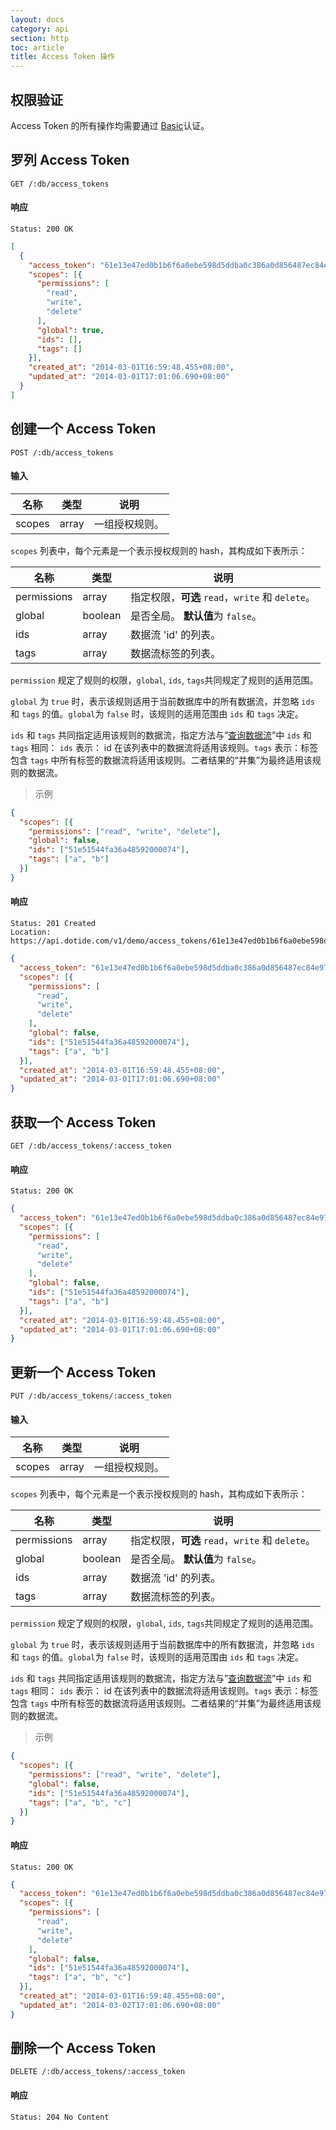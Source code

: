 ```yaml
---
layout: docs
category: api
section: http
toc: article
title: Access Token 操作
---
```


## 权限验证

Access Token 的所有操作均需要通过 [Basic][auth]认证。

## 罗列 Access Token

```
GET /:db/access_tokens
```

#### 响应

```
Status: 200 OK
```

```json
[
  {
    "access_token": "61e13e47ed0b1b6f6a0ebe598d5ddba0c386a0d856487ec84e973d06b1848221",
    "scopes": [{
      "permissions": [
        "read",
        "write",
        "delete"
      ],
      "global": true,
      "ids": [],
      "tags": []
    }],
    "created_at": "2014-03-01T16:59:48.455+08:00",
    "updated_at": "2014-03-01T17:01:06.690+08:00"
  }
]
```


## 创建一个 Access Token

```
POST /:db/access_tokens
```

#### 输入

| 名称        | 类型             | 说明 |
| ---------- | ---------------- | ------------ |
| scopes     | array            | 一组授权规则。|

`scopes` 列表中，每个元素是一个表示授权规则的 hash，其构成如下表所示：

| 名称        | 类型    | 说明 |
| ----------  | ------- | ------------ |
| permissions | array | 指定权限，**可选** `read`，`write` 和 `delete`。 |
| global      | boolean | 是否全局。 **默认值**为 `false`。 |
| ids         | array | 数据流 'id' 的列表。 |
| tags        | array | 数据流标签的列表。|

`permission` 规定了规则的权限，`global`, `ids`, `tags`共同规定了规则的适用范围。

`global` 为 `true` 时，表示该规则适用于当前数据库中的所有数据流，并忽略 `ids` 和 `tags` 的值。`global`为 `false` 时，该规则的适用范围由 `ids` 和 `tags` 决定。

`ids` 和 `tags` 共同指定适用该规则的数据流，指定方法与”[查询数据流][qdatastream]”中 `ids` 和 `tags` 相同：
`ids` 表示： id 在该列表中的数据流将适用该规则。`tags` 表示：标签包含 `tags` 中所有标签的数据流将适用该规则。二者结果的“并集”为最终适用该规则的数据流。


> 示例

```json
{
  "scopes": [{
    "permissions": ["read", "write", "delete"],
    "global": false,
    "ids": ["51e51544fa36a48592000074"],
    "tags": ["a", "b"]
  }]
}
```

#### 响应

```
Status: 201 Created
Location: https://api.dotide.com/v1/demo/access_tokens/61e13e47ed0b1b6f6a0ebe598d5ddba0c386a0d856487ec84e973d06b1848223
```

```json
{
  "access_token": "61e13e47ed0b1b6f6a0ebe598d5ddba0c386a0d856487ec84e973d06b1848223",
  "scopes": [{
    "permissions": [
      "read",
      "write",
      "delete"
    ],
    "global": false,
    "ids": ["51e51544fa36a48592000074"],
    "tags": ["a", "b"]
  }],
  "created_at": "2014-03-01T16:59:48.455+08:00",
  "updated_at": "2014-03-01T17:01:06.690+08:00"
}
```


## 获取一个 Access Token

```
GET /:db/access_tokens/:access_token
```

#### 响应

```
Status: 200 OK
```

```json
{
  "access_token": "61e13e47ed0b1b6f6a0ebe598d5ddba0c386a0d856487ec84e973d06b1848223",
  "scopes": [{
    "permissions": [
      "read",
      "write",
      "delete"
    ],
    "global": false,
    "ids": ["51e51544fa36a48592000074"],
    "tags": ["a", "b"]
  }],
  "created_at": "2014-03-01T16:59:48.455+08:00",
  "updated_at": "2014-03-01T17:01:06.690+08:00"
}
```


## 更新一个 Access Token

```
PUT /:db/access_tokens/:access_token
```

#### 输入

| 名称        | 类型             | 说明 |
| ---------- | ---------------- | ------------ |
| scopes     | array            | 一组授权规则。|

`scopes` 列表中，每个元素是一个表示授权规则的 hash，其构成如下表所示：

| 名称        | 类型    | 说明 |
| ----------  | ------- | ------------ |
| permissions | array | 指定权限，**可选** `read`，`write` 和 `delete`。 |
| global      | boolean | 是否全局。 **默认值**为 `false`。 |
| ids         | array | 数据流 'id' 的列表。 |
| tags        | array | 数据流标签的列表。|

`permission` 规定了规则的权限，`global`, `ids`, `tags`共同规定了规则的适用范围。

`global` 为 `true` 时，表示该规则适用于当前数据库中的所有数据流，并忽略 `ids` 和 `tags` 的值。`global`为 `false` 时，该规则的适用范围由 `ids` 和 `tags` 决定。

`ids` 和 `tags` 共同指定适用该规则的数据流，指定方法与”[查询数据流][qdatastream]”中 `ids` 和 `tags` 相同：
`ids` 表示： id 在该列表中的数据流将适用该规则。`tags` 表示：标签包含 `tags` 中所有标签的数据流将适用该规则。二者结果的“并集”为最终适用该规则的数据流。

> 示例

```json
{
  "scopes": [{
    "permissions": ["read", "write", "delete"],
    "global": false,
    "ids": ["51e51544fa36a48592000074"],
    "tags": ["a", "b", "c"]
  }]
}
```

#### 响应

```
Status: 200 OK
```

```json
{
  "access_token": "61e13e47ed0b1b6f6a0ebe598d5ddba0c386a0d856487ec84e973d06b1848223",
  "scopes": [{
    "permissions": [
      "read",
      "write",
      "delete"
    ],
    "global": false,
    "ids": ["51e51544fa36a48592000074"],
    "tags": ["a", "b", "c"]
  }],
  "created_at": "2014-03-01T16:59:48.455+08:00",
  "updated_at": "2014-03-02T17:01:06.690+08:00"
}
```


## 删除一个 Access Token

```
DELETE /:db/access_tokens/:access_token
```

#### 响应

```
Status: 204 No Content
```

[auth]:/v2/auth/overview.html
[qdatastream]:/v2/api/http/datastream.html#2-查询数据流

